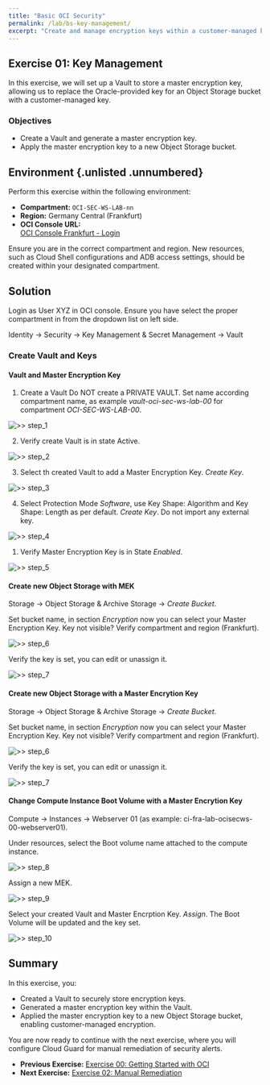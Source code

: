 ```yaml
---
title: "Basic OCI Security"
permalink: /lab/bs-key-management/
excerpt: "Create and manage encryption keys within a customer-managed key vault."
---
```

<!-- markdownlint-disable MD024 -->
<!-- markdownlint-disable MD029 -->
<!-- markdownlint-disable MD033 -->

## Exercise 01: Key Management

In this exercise, we will set up a Vault to store a master encryption key,
allowing us to replace the Oracle-provided key for an Object Storage bucket
with a customer-managed key.

### Objectives

- Create a Vault and generate a master encryption key.
- Apply the master encryption key to a new Object Storage bucket.

## Environment {.unlisted .unnumbered}

Perform this exercise within the following environment:

- **Compartment:** `OCI-SEC-WS-LAB-nn`
- **Region:** Germany Central (Frankfurt)
- **OCI Console URL:**  
  [OCI Console Frankfurt - Login](https://console.eu-frankfurt-1.oraclecloud.com)

Ensure you are in the correct compartment and region. New resources, such as
Cloud Shell configurations and ADB access settings, should be created within
your designated compartment.

## Solution

Login as User XYZ in OCI console. Ensure you have select the proper compartment
in from the dropdown list on left side.

Identity -> Security -> Key Management & Secret Management -> Vault

### Create Vault and Keys

#### Vault and Master Encryption Key

1. Create a Vault
Do NOT create a PRIVATE VAULT. Set name according compartment name, as example
*vault-oci-sec-ws-lab-00* for compartment *OCI-SEC-WS-LAB-00*.

![>> step_1](../../images/screenshot-vault_create_1.jpg)

2. Verify  create Vault is in state Active.

![>> step_2](../../images/screenshot-vault_create_2.jpg)

3. Select th created Vault to add a Master Encryption Key. *Create Key*.

![>> step_3](../../images/screenshot-vault_create_3.jpg)

4. Select Protection Mode *Software*, use Key Shape: Algorithm and Key Shape:
   Length as per default. *Create Key*. Do not import any external key.

![>> step_4](../../images/screenshot-vault_create_4.jpg)

1. Verify Master Encryption Key is in State *Enabled*.

![>> step_5](../../images/screenshot-vault_create_5.jpg)

#### Create new Object Storage with MEK

Storage -> Object Storage & Archive Storage -> *Create Bucket*.

Set bucket name, in section *Encryption* now you can select your Master
Encryption Key. Key not visible? Verify compartment and region (Frankfurt).

![>> step_6](../../images/screenshot-vault_create_6.jpg)

Verify the key is set, you can edit or unassign it.

![>> step_7](../../images/screenshot-vault_create_7.jpg)

#### Create new Object Storage with a Master Encrytion Key

Storage -> Object Storage & Archive Storage -> *Create Bucket*.

Set bucket name, in section *Encryption* now you can select your Master
Encryption Key. Key not visible? Verify compartment and region (Frankfurt).

![>> step_6](../../images/screenshot-vault_create_6.jpg)

Verify the key is set, you can edit or unassign it.

![>> step_7](../../images/screenshot-vault_create_7.jpg)

#### Change Compute Instance Boot Volume with a Master Encrytion Key

Compute -> Instances -> Webserver 01 (as example: ci-fra-lab-ocisecws-00-webserver01).

Under resources, select the Boot volume name attached to the compute instance.

![>> step_8](../../images/screenshot-vault_create_8.jpg)

Assign a new MEK.

![>> step_9](../../images/screenshot-vault_create_9.jpg)

Select your created Vault and Master Encrption Key. *Assign*. The Boot Volume
will be updated and the key set.

![>> step_10](../../images/screenshot-vault_create_10.jpg)

## Summary

In this exercise, you:

- Created a Vault to securely store encryption keys.
- Generated a master encryption key within the Vault.
- Applied the master encryption key to a new Object Storage bucket, enabling
  customer-managed encryption.

You are now ready to continue with the next exercise, where you will configure
Cloud Guard for manual remediation of security alerts.

- **Previous Exercise:** [Exercise 00: Getting Started with OCI](#exercise-00-getting-started-with-oci)
- **Next Exercise:** [Exercise 02: Manual Remediation](#exercise-02-manual-remediation)
